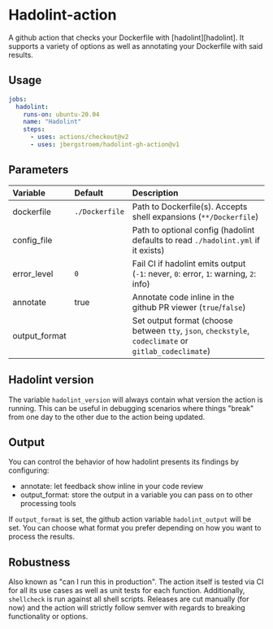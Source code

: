 # Hadolint-action

A github action that checks your Dockerfile with [hadolint][hadolint]. It supports a variety of options as well as annotating your Dockerfile with said results.

## Usage

```yaml
jobs:
  hadolint:
    runs-on: ubuntu-20.04
    name: "Hadolint"
    steps:
      - uses: actions/checkout@v2
      - uses: jbergstroem/hadolint-gh-action@v1
```

## Parameters

| Variable      | Default        | Description                                                                                           |
| :------------ | :------------- | :---------------------------------------------------------------------------------------------------- |
| dockerfile    | `./Dockerfile` | Path to Dockerfile(s). Accepts shell expansions (`**/Dockerfile`)                                     |
| config_file   |                | Path to optional config (hadolint defaults to read `./hadolint.yml` if it exists)                     |
| error_level   | `0`            | Fail CI if hadolint emits output (`-1`: never, `0`: error, `1`: warning, `2`: info)                   |
| annotate      | true           | Annotate code inline in the github PR viewer (`true`/`false`)                                         |
| output_format |                | Set output format (choose between `tty`, `json`, `checkstyle`, `codeclimate` or `gitlab_codeclimate`) |

## Hadolint version

The variable `hadolint_version` will always contain what version the action is running.
This can be useful in debugging scenarios where things "break" from one day to the other due to the action being updated.

## Output

You can control the behavior of how hadolint presents its findings by configuring:

- annotate: let feedback show inline in your code review
- output_format: store the output in a variable you can pass on to other processing tools

If `output_format` is set, the github action variable `hadolint_output` will be set. You can choose what format you prefer depending on how you want to process the results.

## Robustness

Also known as "can I run this in production". The action itself is tested via CI for all its use cases as well as unit tests for each function. Additionally, `shellcheck` is run against all shell scripts. Releases are cut manually (for now) and the action will strictly follow semver with regards to breaking functionality or options.
